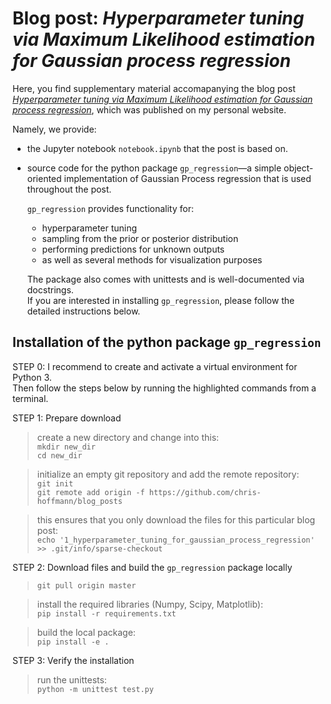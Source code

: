 # Blog post: *Hyperparameter tuning via Maximum Likelihood estimation for Gaussian process regression*

Here, you find supplementary material accomapanying the blog post [*Hyperparameter tuning via Maximum Likelihood estimation for Gaussian process regression*](https://chrishoffmann.ai/post/hypparam_tuning_for_gp_regression), which was published on my personal website. 

Namely, we provide:
- the Jupyter notebook `notebook.ipynb` that the post is based on.
- source code for the python package ```gp_regression```—a simple object-oriented implementation
of Gaussian Process regression that is used throughout the post.

  ```gp_regression``` provides functionality for:
  - hyperparameter tuning
  - sampling from the prior or posterior distribution
  - performing predictions for unknown outputs
  - as well as several methods for visualization purposes

  The package also comes with unittests and is well-documented via docstrings. <br>
  If you are interested in installing ```gp_regression```, please follow the detailed instructions below.


## Installation of the python package ```gp_regression```
STEP 0: I recommend to create and activate a virtual environment for Python 3. <br>
Then follow the steps below by running the highlighted commands from a terminal.

STEP 1: Prepare download
> create a new directory and change into this:  <br>
> `mkdir new_dir` <br>
> `cd new_dir`

> initialize an empty git repository and add the remote repository: <br>
> `git init` <br>
> `git remote add origin -f https://github.com/chris-hoffmann/blog_posts`

> this ensures that you only download the files for this particular blog post: <br>
> `echo '1_hyperparameter_tuning_for_gaussian_process_regression' >> .git/info/sparse-checkout`

STEP 2: Download files and build the ```gp_regression``` package locally 
> `git pull origin master` 

> install the required libraries (Numpy, Scipy, Matplotlib): <br>
> `pip install -r requirements.txt`

> build the local package: <br>
> `pip install -e .`

STEP 3: Verify the installation
> run the unittests: <br>
> ```python -m unittest test.py```
